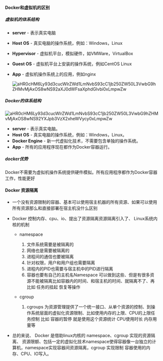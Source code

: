 #### Docker和虚拟机的区别

##### 虚拟机的体系结构

+ **server** - 表示真实电脑

+ **Host OS** - 真实电脑的操作系统，例如：Windows，Linux

+ **Hypervisor** - 虚拟机平台，模拟硬件，如VMWare，VirtualBox

+ **Guest OS** - 虚拟机平台上安装的操作系统，例如CentOS Linux

+ **App** - 虚拟机操作系统上的应用，例如nginx

  ![aHR0cHM6Ly93d3cucWlrZWd1LmNvbS93cC1jb250ZW50L3VwbG9hZHMvMjAxOS8wNS92aXJ0dWFsaXphdGlvbi0xLmpwZw](/Users/yuyu/Desktop/docker/images/aHR0cHM6Ly93d3cucWlrZWd1LmNvbS93cC1jb250ZW50L3VwbG9hZHMvMjAxOS8wNS92aXJ0dWFsaXphdGlvbi0xLmpwZw.jpeg)

##### Docker的体系结构

![aHR0cHM6Ly93d3cucWlrZWd1LmNvbS93cC1jb250ZW50L3VwbG9hZHMvMjAxOS8wNS92YXJpb3VzX2xheWVycy0xLmpwZw](/Users/yuyu/Desktop/docker/images/aHR0cHM6Ly93d3cucWlrZWd1LmNvbS93cC1jb250ZW50L3VwbG9hZHMvMjAxOS8wNS92YXJpb3VzX2xheWVycy0xLmpwZw.jpeg)

- **server** - 表示真实电脑。
- **Host OS** - 真实电脑的操作系统，例如：Windows，Linux。
- **Docker Engine** - 新一代虚拟化技术，不需要包含单独的操作系统。
- **App** - 所有的应用程序现在都作为Docker容器运行。

##### docker优势

Docker不需要为虚拟机操作系统提供硬件模拟。所有应用程序都作为Docker容器工作，性能更好

#### Docker 资源隔离

+ ⼀个没有资源限制的容器、基本可以使⽤宿主机器的所有资源、如果可以使⽤所有资源那么和直接部署在宿主机没什么区别

+ Docker 控制内存、cpu、io、提出了资源隔离资源隔离引入了、 Linux系统内核的机制

  + namespace
    1. ⽂件系统需要是被隔离的
    2. ⽹络也是需要被隔离的
    3. 进程间的通信也要被隔离
    4. 针对权限，⽤户和⽤户组也需要隔离
    5. 进程内的PID也需要与宿主机中的PID进⾏隔离
    6. 容器也要有⾃⼰的主机名Namespace 可以做到这些、但是有很多资源不能被隔离⽐如容器内的时间、和宿主机的时间、就隔离不了、再⽐如 任务的挂起 恢复等操作

  + cgroup
    1. cgroups 为资源管理提供了⼀个统⼀接⼝、从单个资源的控制、到操作系统层⾯的虚拟化资源限制、⽐如使⽤内存的上限、CPU的上限任务控制 ⽐如 容器的暂停 就是使⽤这个资源统计 CPU使⽤时⻓ 内存⽤量等

+ 总的来说、 Docker 是借助linux内核的 namespace、cgroup 实现的资源隔离、 资源限额、包括⼀定的虚拟化技术namespace使得容器像⼀台独⽴的计算机，namespace实现容器间资源隔离，cgroup 实现限制 容器使⽤的内存、CPU、IO写⼊。

